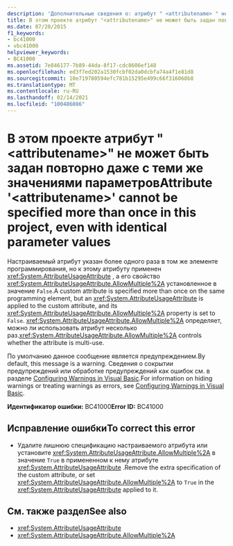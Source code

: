 ```yaml
---
description: 'Дополнительные сведения о: атрибут " <attributename> " не может быть указан в этом проекте более одного раза даже с идентичными значениями параметров'
title: В этом проекте атрибут "<attributename>" не может быть задан повторно даже с теми же значениями параметров
ms.date: 07/20/2015
f1_keywords:
- bc41000
- vbc41000
helpviewer_keywords:
- BC41000
ms.assetid: 7e846177-7b89-44da-8f17-cdc8606ef148
ms.openlocfilehash: ed3f7ed202a1530fcbf02da0dcbfa74a4f1e81d8
ms.sourcegitcommit: 10e719780594efc781b15295e499c66f316068b8
ms.translationtype: MT
ms.contentlocale: ru-RU
ms.lasthandoff: 02/14/2021
ms.locfileid: "100486086"
---
```

# <a name="attribute-attributename-cannot-be-specified-more-than-once-in-this-project-even-with-identical-parameter-values"></a><span data-ttu-id="0f83c-103">В этом проекте атрибут "\<attributename>" не может быть задан повторно даже с теми же значениями параметров</span><span class="sxs-lookup"><span data-stu-id="0f83c-103">Attribute '\<attributename>' cannot be specified more than once in this project, even with identical parameter values</span></span>

<span data-ttu-id="0f83c-104">Настраиваемый атрибут указан более одного раза в том же элементе программирования, но к этому атрибуту применен <xref:System.AttributeUsageAttribute> , а его свойство <xref:System.AttributeUsageAttribute.AllowMultiple%2A> установленное в значение `False`.</span><span class="sxs-lookup"><span data-stu-id="0f83c-104">A custom attribute is specified more than once on the same programming element, but an <xref:System.AttributeUsageAttribute> is applied to the custom attribute, and its <xref:System.AttributeUsageAttribute.AllowMultiple%2A> property is set to `False`.</span></span> <span data-ttu-id="0f83c-105"><xref:System.AttributeUsageAttribute.AllowMultiple%2A> определяет, можно ли использовать атрибут несколько раз.</span><span class="sxs-lookup"><span data-stu-id="0f83c-105"><xref:System.AttributeUsageAttribute.AllowMultiple%2A> controls whether the attribute is multi-use.</span></span>  
  
 <span data-ttu-id="0f83c-106">По умолчанию данное сообщение является предупреждением.</span><span class="sxs-lookup"><span data-stu-id="0f83c-106">By default, this message is a warning.</span></span> <span data-ttu-id="0f83c-107">Сведения о сокрытии предупреждений или обработке предупреждений как ошибок см. в разделе [Configuring Warnings in Visual Basic](/visualstudio/ide/configuring-warnings-in-visual-basic).</span><span class="sxs-lookup"><span data-stu-id="0f83c-107">For information on hiding warnings or treating warnings as errors, see [Configuring Warnings in Visual Basic](/visualstudio/ide/configuring-warnings-in-visual-basic).</span></span>  
  
 <span data-ttu-id="0f83c-108">**Идентификатор ошибки:** BC41000</span><span class="sxs-lookup"><span data-stu-id="0f83c-108">**Error ID:** BC41000</span></span>  
  
## <a name="to-correct-this-error"></a><span data-ttu-id="0f83c-109">Исправление ошибки</span><span class="sxs-lookup"><span data-stu-id="0f83c-109">To correct this error</span></span>  
  
- <span data-ttu-id="0f83c-110">Удалите лишнюю спецификацию настраиваемого атрибута или установите <xref:System.AttributeUsageAttribute.AllowMultiple%2A> в значение `True` в примененном к нему атрибуте <xref:System.AttributeUsageAttribute> .</span><span class="sxs-lookup"><span data-stu-id="0f83c-110">Remove the extra specification of the custom attribute, or set <xref:System.AttributeUsageAttribute.AllowMultiple%2A> to `True` in the <xref:System.AttributeUsageAttribute> applied to it.</span></span>  
  
## <a name="see-also"></a><span data-ttu-id="0f83c-111">См. также раздел</span><span class="sxs-lookup"><span data-stu-id="0f83c-111">See also</span></span>

- <xref:System.AttributeUsageAttribute>
- <xref:System.AttributeUsageAttribute.AllowMultiple%2A>
